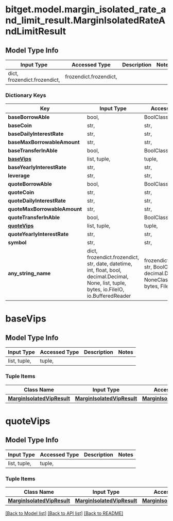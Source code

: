 # bitget.model.margin_isolated_rate_and_limit_result.MarginIsolatedRateAndLimitResult

## Model Type Info
Input Type | Accessed Type | Description | Notes
------------ | ------------- | ------------- | -------------
dict, frozendict.frozendict,  | frozendict.frozendict,  |  | 

### Dictionary Keys
Key | Input Type | Accessed Type | Description | Notes
------------ | ------------- | ------------- | ------------- | -------------
**baseBorrowAble** | bool,  | BoolClass,  |  | [optional] 
**baseCoin** | str,  | str,  |  | [optional] 
**baseDailyInterestRate** | str,  | str,  |  | [optional] 
**baseMaxBorrowableAmount** | str,  | str,  |  | [optional] 
**baseTransferInAble** | bool,  | BoolClass,  |  | [optional] 
**[baseVips](#baseVips)** | list, tuple,  | tuple,  |  | [optional] 
**baseYearlyInterestRate** | str,  | str,  |  | [optional] 
**leverage** | str,  | str,  |  | [optional] 
**quoteBorrowAble** | bool,  | BoolClass,  |  | [optional] 
**quoteCoin** | str,  | str,  |  | [optional] 
**quoteDailyInterestRate** | str,  | str,  |  | [optional] 
**quoteMaxBorrowableAmount** | str,  | str,  |  | [optional] 
**quoteTransferInAble** | bool,  | BoolClass,  |  | [optional] 
**[quoteVips](#quoteVips)** | list, tuple,  | tuple,  |  | [optional] 
**quoteYearlyInterestRate** | str,  | str,  |  | [optional] 
**symbol** | str,  | str,  |  | [optional] 
**any_string_name** | dict, frozendict.frozendict, str, date, datetime, int, float, bool, decimal.Decimal, None, list, tuple, bytes, io.FileIO, io.BufferedReader | frozendict.frozendict, str, BoolClass, decimal.Decimal, NoneClass, tuple, bytes, FileIO | any string name can be used but the value must be the correct type | [optional]

# baseVips

## Model Type Info
Input Type | Accessed Type | Description | Notes
------------ | ------------- | ------------- | -------------
list, tuple,  | tuple,  |  | 

### Tuple Items
Class Name | Input Type | Accessed Type | Description | Notes
------------- | ------------- | ------------- | ------------- | -------------
[**MarginIsolatedVipResult**](MarginIsolatedVipResult.md) | [**MarginIsolatedVipResult**](MarginIsolatedVipResult.md) | [**MarginIsolatedVipResult**](MarginIsolatedVipResult.md) |  | 

# quoteVips

## Model Type Info
Input Type | Accessed Type | Description | Notes
------------ | ------------- | ------------- | -------------
list, tuple,  | tuple,  |  | 

### Tuple Items
Class Name | Input Type | Accessed Type | Description | Notes
------------- | ------------- | ------------- | ------------- | -------------
[**MarginIsolatedVipResult**](MarginIsolatedVipResult.md) | [**MarginIsolatedVipResult**](MarginIsolatedVipResult.md) | [**MarginIsolatedVipResult**](MarginIsolatedVipResult.md) |  | 

[[Back to Model list]](../../README.md#documentation-for-models) [[Back to API list]](../../README.md#documentation-for-api-endpoints) [[Back to README]](../../README.md)

